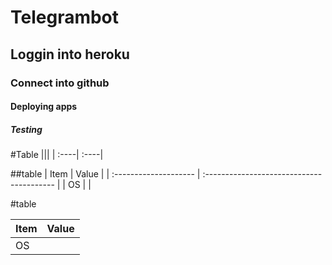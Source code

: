 # Telegrambot
## Loggin into heroku
### Connect into github
#### Deploying apps
##### Testing
#Table
|||
| :----| :----|

##table
| Item                  | Value                                     |
| :-------------------- | :---------------------------------------- |
| OS                    |                                           |


#table

| Item                  | Value                                     |
| :-------------------- | :---------------------------------------- |
| OS                    |                               |

